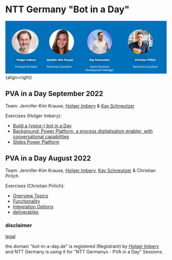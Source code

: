 # NTT Germany "Bot in a Day"


![trainer](assets/trainer.png){align=right}



## PVA in a Day September 2022
Team: Jennifer-Kim Krause, [Holger Imbery](https://the.cognitiveservices.ninja/about/) & [Kay Schneutzer](https://schneutzi-81.github.io/)   

Exercises (Holger Imbery):   

 * [Build a (voice-) bot in a Day](https://the.cognitiveservices.ninja/articles/workshop_PVAinaDay/)
 * [Background: Power Platform, a process digitalisation enabler, with conversational capabilities](https://the.cognitiveservices.ninja/articles/environment/)
 * [Slides Power Platform](https://the.cognitiveservices.ninja/markdownslides/powerplatform#/)


## PVA in a Day August 2022
Team: Jennifer-Kim Krause, [Holger Imbery](https://the.cognitiveservices.ninja/about/), [Kay Schneutzer](https://schneutzi-81.github.io/) & Christian Pirlich   

Exercises (Christian Pirlich):   

 * [Overview Topics](exercise_01.md)
 * [Functionality](exercise_02.md)
 * [Integration Options](exercise_03.md)
 * [deliverables](outcome/Aug22/index.md)


### disclaimer
[legal](https://services.global.ntt/de-de/legal)   

the domain "bot-in-a-day.de" is registered (Registrant) by [Holger Imbery](https://the.cognitiveservices.ninja/about/) and NTT Germany is using it for "NTT Germanys - PVA in a Day" Sessions.
